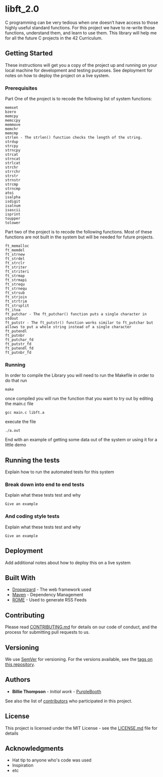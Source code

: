 # libft_2.0

C programming can be very tedious when one doesn’t have access to those highly useful
standard functions. For this project we have to re-write those functions,
understand them, and learn to use them. This library will help me for all the future C
projects in the 42 Curriculum.

## Getting Started

These instructions will get you a copy of the project up and running on your local machine for development and testing purposes. See deployment for notes on how to deploy the project on a live system.

### Prerequisites

Part One of the project is to recode the following list of system functions:

```
memset
bzero
memcpy
memccpy
memmove
memchr
memcmp
strlen - The strlen() function checks the length of the string.
strdup
strcpy
strncpy
strcat
strncat
strlcat
strchr
strrchr
strstr
strnstr
strcmp
strncmp
atoi
isalpha
isdigit
isalnum
isascii
isprint
toupper
tolower
```

Part two of the project is to recode the following functions. Most of these functions are not built in the system but will be needed for future projects.

```
ft_memalloc
ft_memdel
ft_strnew
ft_strdel
ft_strclr
ft_striter
ft_striteri
ft_strmap
ft_strmapi
ft_strequ
ft_strnequ
ft_strsub
ft_strjoin
ft_strtrim
ft_strsplit
ft_itoa
ft_putchar - The ft_putchar() function puts a single character in stdout
ft_putstr - The ft_putstr() function works similar to ft_putchar but allows to put a whole string instead of a single character
ft_putendl
ft_putnbr
ft_putchar_fd
ft_putstr_fd
ft_putendl_fd
ft_putnbr_fd
```

### Running

In order to compile the Library you will need to run the Makefile in order to do that run

```
make
```

once compiled you will run the function that you want to try out by editing the main.c file

```
gcc main.c libft.a
```

execute the file

```
./a.out
```

End with an example of getting some data out of the system or using it for a little demo

## Running the tests

Explain how to run the automated tests for this system

### Break down into end to end tests

Explain what these tests test and why

```
Give an example
```

### And coding style tests

Explain what these tests test and why

```
Give an example
```

## Deployment

Add additional notes about how to deploy this on a live system

## Built With

* [Dropwizard](http://www.dropwizard.io/1.0.2/docs/) - The web framework used
* [Maven](https://maven.apache.org/) - Dependency Management
* [ROME](https://rometools.github.io/rome/) - Used to generate RSS Feeds

## Contributing

Please read [CONTRIBUTING.md](https://gist.github.com/PurpleBooth/b24679402957c63ec426) for details on our code of conduct, and the process for submitting pull requests to us.

## Versioning

We use [SemVer](http://semver.org/) for versioning. For the versions available, see the [tags on this repository](https://github.com/your/project/tags). 

## Authors

* **Billie Thompson** - *Initial work* - [PurpleBooth](https://github.com/PurpleBooth)

See also the list of [contributors](https://github.com/your/project/contributors) who participated in this project.

## License

This project is licensed under the MIT License - see the [LICENSE.md](LICENSE.md) file for details

## Acknowledgments

* Hat tip to anyone who's code was used
* Inspiration
* etc

